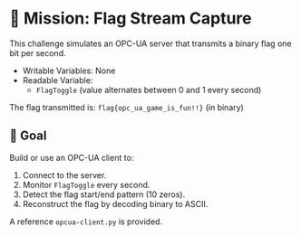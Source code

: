 
# 📡 Mission: Flag Stream Capture

This challenge simulates an OPC-UA server that transmits a binary flag one bit per second.

- Writable Variables: None
- Readable Variable:
  - `FlagToggle` (value alternates between 0 and 1 every second)

The flag transmitted is: `flag{opc_ua_game_is_fun!!}` (in binary)

## 🎯 Goal
Build or use an OPC-UA client to:
1. Connect to the server.
2. Monitor `FlagToggle` every second.
3. Detect the flag start/end pattern (10 zeros).
4. Reconstruct the flag by decoding binary to ASCII.

A reference `opcua-client.py` is provided.

